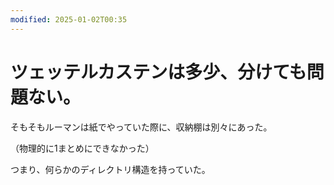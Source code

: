 ```yaml
---
modified: 2025-01-02T00:35
---
```

# ツェッテルカステンは多少、分けても問題ない。

そもそもルーマンは紙でやっていた際に、収納棚は別々にあった。

（物理的に1まとめにできなかった）

つまり、何らかのディレクトリ構造を持っていた。